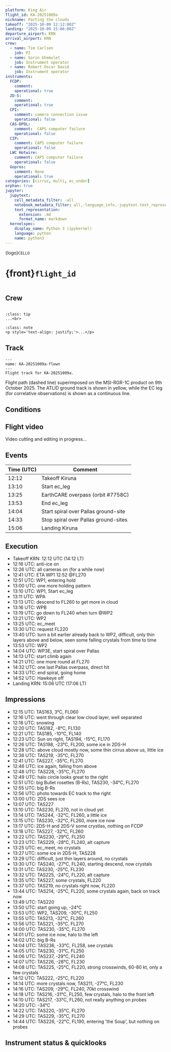 ```yaml
---
platform: King Air
flight_id: KA-20251009a
nickname: Parting the clouds
takeoff: "2025-10-09 12:12:00Z"
landing: "2025-10-09 15:06:00Z"
departure_airport: KRN
arrival_airport: KRN
crew:
  - name: Tim Carlsen
    job: PI
  - name: Sorin Ghemulet
    job: Instrument operator
  - name: Robert Oscar David
    job: Instrument operator
instruments:
  FCDP:
    comment:
    operational: true
  2D-S:
    comment:
    operational: true
  CPI:
    comment: camera connection issue
    operational: false
  CAS-DPOL:
    comment:  CAPS computer failure
    operational: false
  CIP:
    comment: CAPS computer failure
    operational: false
  LWC Hotwire:
    comment: CAPS computer failure
    operational: false
  Gopros:
    comment: None
    operational: true
categories: [cirrus, multi, ec_under]
orphan: true
jupyter:
  jupytext:
    cell_metadata_filter: -all
    notebook_metadata_filter: all,-language_info,-jupytext.text_representation.format_version,-jupytext.text_representation.jupytext_version
    text_representation:
      extension: .md
      format_name: markdown
  kernelspec:
    display_name: Python 3 (ipykernel)
    language: python
    name: python3
---
```


{logo}`CELLO`

# {front}`flight_id`

```{badges}
```

## Crew

```{crew}
```

```{admonition} EarthCARE target scenarios
:class: tip
...<br>
```


```{admonition} Flight summary
:class: note
<p style='text-align: justify;'>...</p>
```


## Track

```{figure} ../figures/KA-20251009a/KA-20251009a_7758D.png
---
name: KA-20251009a-flown
---
Flight track for KA-20251009a.
```
Flight path (dashed line) superimposed on the MSI-RGR-1C product on 9th October 2025. The ATLID ground track is shown in yellow, while the EC leg (for correlative observations) is shown as a continuous line.



## Conditions


## Flight video

Video cutting and editing in progress...


## Events

Time (UTC) | Comment
-------------| -----
12:12 | Takeoff Kiruna
13:10 | Start ec_leg
13:25 | EarthCARE overpass (orbit #7758C)
13:53 | End ec_leg
14:04 | Start spiral over Pallas ground-site
14:33 | Stop spiral over Pallas ground-sites
15:06 | Landing Kiruna



## Execution

- Takeoff KRN: 12:12 UTC (14:12 LT)
- 12:16 UTC: anti-ice on
- 12:26 UTC: all cameras on (for a while now)
- 12:41 UTC: ETA WP1 12:52 @FL270
- 12:51 UTC: WP1, entering hold
- 13:00 UTC: one more holding pattern
- 13:10 UTC: WP1, Start ec_leg
- 13:11 UTC: WPA
- 13:13 UTC: descend to FL260 to get more in cloud
- 13:16 UTC: WPB
- 13:19 UTC: go down to FL240 when turn @WP2
- 13:21 UTC: WP2
- 13:25 UTC: ec_meet
- 13:30 UTC: request FL220
- 13:40 UTC: turn a bit earlier already back to WP2, difficult, only thin layers above and below, seen some falling crystals from time to time
- 13:53 UTC: WP2
- 14:04 UTC: WP3E, start spiral over Pallas
- 14:13 UTC: start climb again
- 14:21 UTC: one more round at FL270
- 14:32 UTC: one last Pallas overpass, direct hit
- 14:33 UTC: end spiral, going home
- 14:52 UTC: Hawkeye off
- Landing KRN: 15:06 UTC (17:06 LT)


## Impressions

- 12:15 UTC: TAS163, 3°C, FL060
- 12:16 UTC: went through clear low cloud layer, well separated
- 12:18 UTC: snowing
- 12:20 UTC: TAS182, -8°C, FL130
- 12:21 UTC: TAS185, -10°C, FL140
- 12:23 UTC: Sun on right, TAS194, -15°C, FL170
- 12:26 UTC: TAS198, -23°C, FL200, some ice in 2DS-H
- 12:28 UTC: above cloud mostly now, some thin cirrus above us, little ice
- 12:36 UTC: TAS219, -35°C, FL270
- 12:41 UTC: TAS227, -35°C, FL270
- 12:46 UTC: ice again, falling from above
- 12:48 UTC: TAS228, -35°C, FL270
- 12:49 UTC: halo circle looks great to the right
- 12:51 UTC: big Bullet rosettes (B-Rs), TAS230, -34°C, FL270
- 12:55 UTC: big B-Rs
- 12:56 UTC: photo towards EC track to the right
- 13:00 UTC: 2DS sees ice
- 13:07 UTC: TAS227
- 13:10 UTC: TAS230, FL270, not in cloud yet
- 13:14 UTC: TAS244, -32°C, FL260, a little ice
- 13:15 UTC: TAS230, -32°C, FL260, more ice now
- 13:17 UTC: 2DS-H and 2DS-V some crystlas, nothing on FCDP
- 13:18 UTC: TAS227, -32°C, FL260
- 13:22 UTC: TAS230, -29°C, FL250
- 13:23 UTC: TAS229, -28°C, FL240, alt capture
- 13:25 UTC: ec_meet, no crystals
- 13:27 UTC: some ice in 2DS-H, TAS228
- 13:29 UTC: difficult, just thin layers around, no crystals
- 13:30 UTC: TAS240, -27°C, FL240, starting descend, now crystals
- 13:31 UTC: TAS230, -25°C, FL230
- 13:32 UTC: TAS225, -24°C, FL220, alt capture
- 13:35 UTC: TAS227, some crystals, FL220
- 13:37 UTC: TAS219, no crystals right now, FL220
- 13:44 UTC: TAS214, -25°C, FL220, some crystals again, back on track now
- 13:49 UTC: TAS220
- 13:50 UTC: start going up, -24°C
- 13:53 UTC: WP2, TAS209, -30°C, FL250
- 13:55 UTC: TAS213, -32°C, FL260
- 13:56 UTC: TAS221, -35°C, FL270
- 14:00 UTC: TAS230, -35°C, FL270
- 14:01 UTC: some ice now, halo to the left
- 14:02 UTC: big B-Rs
- 14:04 UTC: TAS236, -33°C, FL258, see crystals
- 14:05 UTC: TAS230, -31°C, FL250
- 14:06 UTC: TAS237, -29°C, FL240
- 14:07 UTC: TAS226, -28°C, FL230
- 14:08 UTC: TAS225, -25°C, FL220, strong crosswinds, 60-80 kt, only a few crystals
- 14:12 UTC: TAS222, -25°C, FL220
- 14:14 UTC: more crystals now, TAS211, -27°C, FL230
- 14:16 UTC: TAS209, -29°C, FL240, 70kt crosswind
- 14:18 UTC: TAS216, -31°C, FL250, few crystals, halo to the front left
- 14:10 UTC: TAS217, -33°C, FL260, not really anything on probes
- 14:20 UTC: -34°C
- 14:22 UTC: TAS220, -35°C, FL270
- 14:29 UTC: TAS229, -35°C, FL270
- 14:44 UTC: TAS226, -22°C, FL190, entering 'the Soup', but nothing on probes


## Instrument status & quicklooks
```{instrument-table}
```

